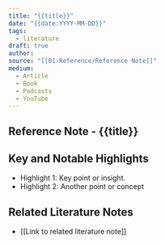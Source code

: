 ```yaml
---
title: "{{title}}"
date: "{{date:YYYY-MM-DD}}"
tags:
  - literature
draft: true
author:
source: "[[01-Reference/Reference Note]]"
medium:
  - Article
  - Book
  - Podcasts
  - YouTube
---
```


## Reference Note - {{title}}

## Key and Notable Highlights

- Highlight 1: Key point or insight.
- Highlight 2: Another point or concept

## Related Literature Notes

- \[\[Link to related literature note\]\]
